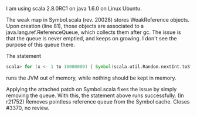 I am using scala 2.8.0RC1 on java 1.6.0 on Linux Ubuntu.

The weak map in Symbol.scala (rev. 20028) stores WeakReference objects.  Upon creation (line 81), those objects are associated to a java.lang.ref.ReferenceQueue, which collects them after gc.  The issue is that the queue is never emptied, and keeps on growing.  I don't see the purpose of this queue there.

The statement
```scala
scala> for (x <- 1 to 10000000) { Symbol(scala.util.Random.nextInt.toString) }
```
runs the JVM out of memory, while nothing should be kept in memory.

Applying the attached patch on Symbol.scala fixes the issue by simply removing the queue.  With this, the statement above runs successfully.
(In r21752) Removes pointless reference queue from the Symbol cache.
Closes #3370, no review.
